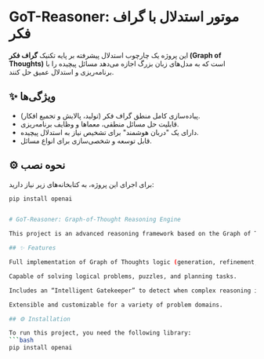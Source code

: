 # GoT-Reasoner: موتور استدلال با گراف فکر

این پروژه یک چارچوب استدلال پیشرفته بر پایه تکنیک **گراف فکر (Graph of Thoughts)** است که به مدل‌های زبان بزرگ اجازه می‌دهد مسائل پیچیده را با برنامه‌ریزی و استدلال عمیق حل کنند.

## ✨ ویژگی‌ها

- پیاده‌سازی کامل منطق گراف فکر (تولید، پالایش و تجمیع افکار).
- قابلیت حل مسائل منطقی، معماها و وظایف برنامه‌ریزی.
- دارای یک "دربان هوشمند" برای تشخیص نیاز به استدلال پیچیده.
- قابل توسعه و شخصی‌سازی برای انواع مسائل.

## ⚙️ نحوه نصب

برای اجرای این پروژه، به کتابخانه‌های زیر نیاز دارید:

```bash
pip install openai


# GoT-Reasoner: Graph-of-Thought Reasoning Engine

This project is an advanced reasoning framework based on the Graph of Thoughts technique, which enables large language models to solve complex problems through planning and deep reasoning.

## ✨ Features

Full implementation of Graph of Thoughts logic (generation, refinement, and aggregation of thoughts).

Capable of solving logical problems, puzzles, and planning tasks.

Includes an “Intelligent Gatekeeper” to detect when complex reasoning is required.

Extensible and customizable for a variety of problem domains.

## ⚙️ Installation

To run this project, you need the following library:
```bash
pip install openai
